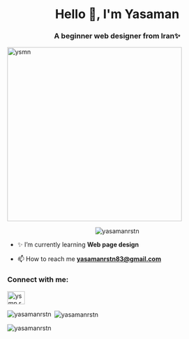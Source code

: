 <h1 align="center">Hello 👋, I'm Yasaman</h1>
<h3 align="center">A beginner web designer from Iran✨</h3>

<img aling="right" alt="ysmn" width="400" src="https://dexterdigital.co.uk/wp-content/uploads/2022/11/animation_500_l70uzcru.gif">
<p align="center"> <img src="https://komarev.com/ghpvc/?username=yasamanrstn&label=Profile%20views&color=0e75b6&style=flat" alt="yasamanrstn" /> </p>

- ✨ I’m currently learning **Web page design**

- 📫 How to reach me **yasamanrstn83@gmail.com**

<h3 align="left">Connect with me:</h3>
<p align="left">
<a href="https://instagram.com/ysmn.rastan" target="blank"><img align="center" src="https://raw.githubusercontent.com/rahuldkjain/github-profile-readme-generator/master/src/images/icons/Social/instagram.svg" alt="ysmn.rastan" height="30" width="40" /></a>
</p>

<p><img align="left" src="https://github-readme-stats.vercel.app/api/top-langs?username=yasamanrstn&show_icons=true&locale=en&layout=compact" alt="yasamanrstn" /></p>

<p>&nbsp;<img align="center" src="https://github-readme-stats.vercel.app/api?username=yasamanrstn&show_icons=true&locale=en" alt="yasamanrstn" /></p>

<p><img align="center" src="https://github-readme-streak-stats.herokuapp.com/?user=yasamanrstn&" alt="yasamanrstn" /></p>

